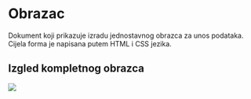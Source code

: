 # Obrazac
Dokument koji prikazuje izradu jednostavnog obrazca za unos podataka. Cijela forma je napisana putem HTML i CSS jezika.<br>

<h2>Izgled kompletnog obrazca</h2>

<img src="Untiled.png">
